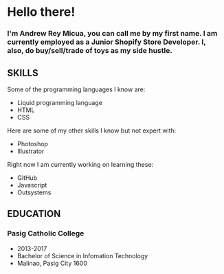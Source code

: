 # Hello there!
### I'm Andrew Rey Micua, you can call me by my first name. I am currently employed as a Junior Shopify Store Developer. I, also, do buy/sell/trade of toys as my side hustle.

## SKILLS
Some of the programming languages I know are:
-  Liquid programming language
- HTML
- CSS

Here are some of my other skills I know but not expert with:
- Photoshop
- Illustrator

Right now I am currently working on learning these:
- GitHub
- Javascript
- Outsystems

## EDUCATION
### Pasig Catholic College
- 2013-2017
- Bachelor of Science in Infomation Technology
- Malinao, Pasig City 1600